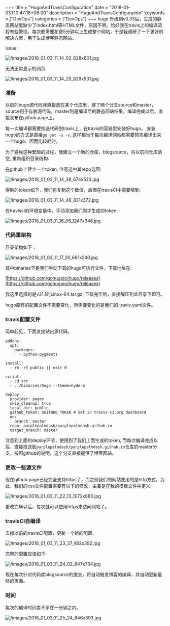 +++
title = "HugoAndTravisConfiguration"
date = "2018-01-03T10:47:18+08:00"
description = "HugoAndTravisConfiguration"
keywords = ["DevOps"]
categories = ["DevOps"]
+++
hugo
升级到v0.33后，生成的静态网站里缺少了index.html等HTML文件，原因不明。恰好我在travis上的编译流程有些繁琐，每次都需要花费5分钟以上生成整个网站，于是我调研了一下更好的解决方案，用于生成博客静态网站。    

Issue:    

![/images/2018_01_03_11_14_02_828x601.jpg](/images/2018_01_03_11_14_02_828x601.jpg)

无法正常显示的网页:    

![/images/2018_01_03_11_14_25_829x531.jpg](/images/2018_01_03_11_14_25_829x531.jpg)

### 准备
以前的hugo源代码我直接放在某个仓库里，建了两个分支source和master，
source用于存放源代码，master则是编译后的静态网站结果，编译完成以后，直接发布在github
page上。    

每一次编译都需要推送代码到travis上，在travis的容器里安装好hugo，
安装hugo的方式是直接`go get -u -v`,
这样相当于每次编译网站都需要预先编译出来一个hugo，因而比较耗时。    

为了避免这种繁琐的过程，我建立一个新的仓库，blogsource，将以前的仓库清空,
重新组织目录结构.    

在github上建立一个token, 注意选中其repo选项:    

![/images/2018_01_03_11_14_38_674x523.jpg](/images/2018_01_03_11_14_38_674x523.jpg)

得到的token如下，我们将复制这个数值，后面在travisCI中需要填到:    

![/images/2018_01_03_11_14_48_831x372.jpg](/images/2018_01_03_11_14_48_831x372.jpg)

在travisci的环境变量中，手动添加我们刚才生成的token:    

![/images/2018_01_03_11_16_06_1247x346.jpg](/images/2018_01_03_11_16_06_1247x346.jpg)

### 代码重架构
目录架构如下：    

![/images/2018_01_03_11_17_20_681x240.jpg](/images/2018_01_03_11_17_20_681x240.jpg)

其中binaries下是我们手动下载的hugo可执行文件，下载地址在:     

[https://github.com/gohugoio/hugo/releases](https://github.com/gohugoio/hugo/releases)    

我这里选择的是v31.1的Linux-64.tar.gz, 下载完毕后，直接解压到此目录下即可。    

hugo原有的配置文件不需要变化，所需要变化的是我们的.travis.yaml文件。    

### travis配置文件
简单起见，下面直接贴出源代码。    

```
addons:
  apt:
    packages:
      - python-pygments

install:
  - rm -rf public || exit 0

script:
  - cd src
  - ../binaries/hugo --theme=hyde-a

deploy:
  provider: pages
  skip_cleanup: true
  local_dir: public
  github_token: $GITHUB_TOKEN # Set in travis-ci.org dashboard
  on:
    branch: master
  repo: purplepalmdash/purplepalmdash.github.io
  target_branch: master
```

注意到上面的deploy环节，使用到了我们上面生成的token,
而每次编译完成以后，直接推送到`purplepalmdash/purplepalmdash.github.io`仓库的master分支，按照github的说明，这个分支直接提供了博客网站。    

### 更改一些源文件
现在github
page已经完全支持https了，而之前我们的网站使用的是http方式，为此，我们的css文件配置需要有以下的修改，主要是在我的模板文件中定义:    

![/images/2018_01_03_11_22_13_1072x880.jpg](/images/2018_01_03_11_22_13_1072x880.jpg)

更改完毕以后，每次就可以使用https来访问网站了。   

### travisCI自编译
去掉以前的travisCI配置，更新一个新的配置.    

![/images/2018_01_03_11_23_37_482x392.jpg](/images/2018_01_03_11_23_37_482x392.jpg)

完整的配置应该如下:    

![/images/2018_01_03_11_24_02_847x734.jpg](/images/2018_01_03_11_24_02_847x734.jpg)

现在每次针对代码库blogsource的提交，将自动触发博客的编译，并自动更新最终的页面。    

### 时间
每次的编译时间差不多在一分钟之内。    

![/images/2018_01_03_11_25_24_846x393.jpg](/images/2018_01_03_11_25_24_846x393.jpg)
